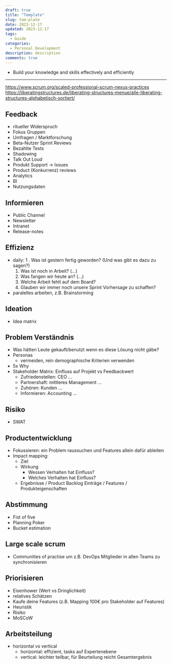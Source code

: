 ```yaml
---
draft: true
title: "Template"
slug: tem-plate
date: 2023-12-17
updated: 2023-12-17
tags: 
  - Guide
categories:
  - Personal Development
description: description
comments: true
---
```


<!-- <figure markdown>
  ![](){: loading=lazy}
  <figcaption>Image by <a href="https://www.freepik.com/">Freepik</a></figcaption>
</figure> -->

- Build your knowledge and skills effectively and efficiently

<!--more-->

---

https://www.scrum.org/scaled-professional-scrum-nexus-practices
https://liberatingstructures.de/liberating-structures-menue/alle-liberating-structures-alphabetisch-sortiert/
## Feedback

- ritueller Widerspruch
- Fokus Gruppen
- Umfragen / Marktforschung
- Beta-Nutzer Sprint Reviews
- Bezahlte Tests
- Shadowing
- Talk Out Loud
- Produkt Support -> Issues
- Product (Konkurrenz)  reviews
- Analytics
- BI
- Nutzungsdaten

## Informieren

- Public Channel
- Newsletter
- Intranet
- Release-notes

## Effizienz

- daily:
  1 . Was ist gestern fertig geworden? (Und was gibt es
  dazu zu sagen?)
  1. Was ist noch in Arbeit? (...)
  2. Was fangen wir heute an? (...)
  3. Welche Arbeit fehlt auf dem Board?
  4. Glauben wir immer noch unsere Sprint Vorhersage
  zu schaffen?
- paralelles arbeiten, z.B. Brainstorming

## Ideation

- Idea matrix

## Problem Verständnis

- Was hätten Leute gekauft/benutzt wenn es diese Lösung nicht gäbe?
- Personas
  - vermeiden, rein demographische Kriterien verwenden
- 5x Why
- Stakeholder Matrix: Einfluss auf Projekt vs Feedbackwert
  - Zufriedenstellen: CEO ...
  - Partnershaft: mittleres Management ...
  - Zuhören: Kunden ...
  - Informieren: Accounting ...

## Risiko

- SWAT

## Productentwicklung

- Fokussieren: ein Problem raussuchen und Features allein dafür ableiten
- Impact mapping:
  - Ziel
  - Wirkung
    - Wessen Verhalten hat Einfluss?
    - Welches Verhalten hat Einfluss?
  - Ergebnisse / Product Backlog Einträge / Features / Produkteigenschaften

## Abstimmung

- Fist of five
- Planning Poker
- Bucket estimation

## Large scale scrum

- Communities of practise um z.B. DevOps Mitglieder in allen Teams zu synchronisieren

## Priorisieren

- Eisenhower (Wert vs Dringlichkeit)
- relatives Schätzen
- Kaufe deine Features (z.B. Mapping 100€ pro Stakeholder auf Features)
- Heuristik
- Risiko
- MoSCoW

## Arbeitsteilung

- horizontal vs vertical
  - horizontal: effizient, tasks auf Expertenebene
  - vertical: leichter teilbar, für Beurteilung reicht Gesamtergebnis